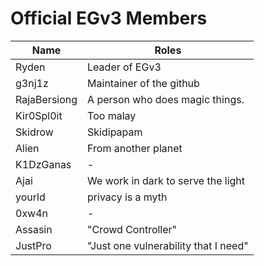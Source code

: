 # Official EGv3 Members

| Name | Roles |
|--|--|
| Ryden | Leader of EGv3 |
| g3nj1z | Maintainer of the github |
| RajaBersiong | A person who does magic things. 
| Kir0Spl0it | Too malay |
| Skidrow | Skidipapam |
| Alien | From another planet |
| K1DzGanas | - |
| Ajai | We work in dark to serve the light  |
| yourld | privacy is a myth |
| 0xw4n | - |
| Assasin | "Crowd Controller" |
| JustPro | "Just one vulnerability that I need" |
